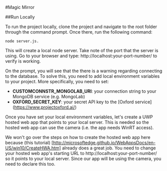 #Magic Mirror

##Run Locally

To run the project locally, clone the project and navigate to the root folder through the command prompt. Once there, run the following command: 
```
node server.js. 
```
This will create a local node server. Take note of the port that the server is using. Go to your browser and type: http://localhost:your-port-number/ to verify is working.

On the prompt, you will see that the there is a warning regarding connecting to the database. To solve this, you need to add local environment variables to your project. More specifically, you need to set:
- **CUSTOMCONNSTR_MONGOLAB_URI**: your connection string to your MongoDB service (e.g. MongoLab)
- **OXFORD_SECRET_KEY**: your secret API key to the [Oxford service] (https://www.projectoxford.ai/)

Once you have set your local environment variables, let's create a UWP hosted web app that points to your local server. This is needed so the hosted web app can use the camera (i.e. the app needs WinRT access). 

We won't go over the steps on how to create the hosted web app here because (this tutorial) [http://microsoftedge.github.io/WebAppsDocs/en-US/win10/CreateHWA.htm] already does a great job. You need to change your hosted web app's starting URL to http://localhost:your-port-number/ so it points to your local server. Since our app will be using the camera, you need to declare this too.
